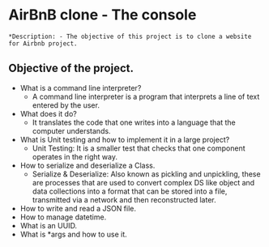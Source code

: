 # AirBnB clone - The console
    *Description: - The objective of this project is to clone a website for Airbnb project.

## Objective of the project.
- What is a command line interpreter?
    * A command line interpreter is a program that interprets a line of text entered by the user.
- What does it do?
    * It translates the code that one writes into a language that the computer understands.
- What is Unit testing and how to implement it in a large project?
    * Unit Testing: It is a smaller test that checks that one component operates in the right way.
- How to serialize and deserialize a Class.
    * Serialize & Deserialize: Also known as pickling and unpickling, these are processes that are used to convert complex DS like object and data collections into a format that can be stored into a file, transmitted via a network and then reconstructed later.
- How to write and read a JSON file.
- How to manage datetime.
- What is an UUID.
- What is *args and how to use it.